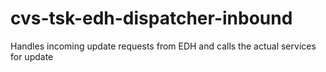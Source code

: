 # cvs-tsk-edh-dispatcher-inbound
Handles incoming update requests from EDH and calls the actual services for update
